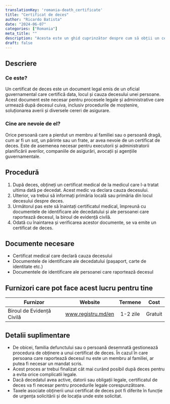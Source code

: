 ```yaml
---
translationKey: 'romania-death_certificate'
title: "Certificat de deces"
author: "Ricardo Batista"
date: "2024-06-07"
categories: ["Romania"]
meta_title: ""
description: "Acesta este un ghid cuprinzător despre cum să obții un certificat de deces în România după moartea unui membru al familiei."
draft: false
---
```


## Descriere
### Ce este?
Un certificat de deces este un document legal emis de un oficial guvernamental care certifică data, locul și cauza decesului unei persoane. Acest document este necesar pentru procesele legale și administrative care urmează după decesul cuiva, inclusiv procedurile de moștenire, soluționarea averii și diversele cereri de asigurare.

### Cine are nevoie de el?
Orice persoană care a pierdut un membru al familiei sau o persoană dragă, cum ar fi un soț, un părinte sau un frate, ar avea nevoie de un certificat de deces. Este de asemenea necesar pentru executorii și administratorii planificării averilor, companiile de asigurări, avocații și agențiile guvernamentale.

## Procedură
1. După deces, obțineți un certificat medical de la medicul care l-a tratat ultima dată pe decedat. Acest medic va declara cauza decesului.
2. Ulterior, va trebui să informați primăria locală sau primăria din locul decesului despre deces.
3. Următorul pas este să înaintați certificatul medical, împreună cu documentele de identificare ale decedatului și ale persoanei care raportează decesul, la biroul de evidență civilă.
4. Odată cu înaintarea și verificarea acestor documente, se va emite un certificat de deces.

## Documente necesare
- Certificat medical care declară cauza decesului
- Documentele de identificare ale decedatului (pașaport, carte de identitate etc.)
- Documentele de identificare ale persoanei care raportează decesul

## Furnizori care pot face acest lucru pentru tine

| Furnizor        |     Website     |     Termene    |       Cost      |
| --------------- | --------------- |  :-------------: | :-------------: |
| Biroul de Evidență Civilă      | www.registru.md/en      | 1-2 zile      |  Gratuit      |

## Detalii suplimentare
- De obicei, familia defunctului sau o persoană desemnată gestionează procedura de obținere a unui certificat de deces. În cazul în care persoana care raportează decesul nu este un membru al familiei, ar putea fi necesar un mandat scris.
- Acest proces ar trebui finalizat cât mai curând posibil după deces pentru a evita orice complicatii legale.
- Dacă decedatul avea active, datorii sau obligații legale, certificatul de deces va fi necesar pentru procedurile legale corespunzătoare.
- Taxele asociate obținerii unui certificat de deces pot fi diferite în funcție de urgența solicitării și de locația unde este solicitat.